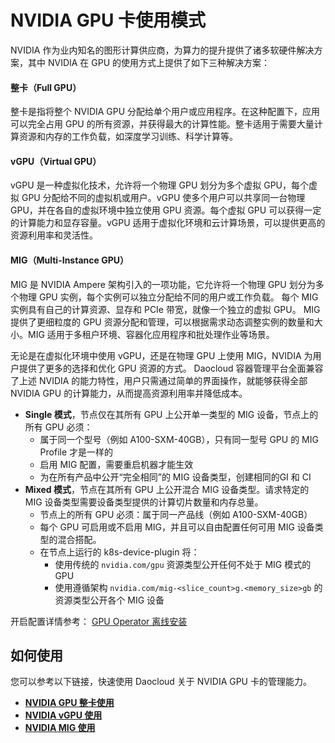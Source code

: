 # NVIDIA GPU 卡使用模式

NVIDIA 作为业内知名的图形计算供应商，为算力的提升提供了诸多软硬件解决方案，其中 NVIDIA 在 GPU 的使用方式上提供了如下三种解决方案：

#### 整卡（Full GPU）

整卡是指将整个 NVIDIA GPU 分配给单个用户或应用程序。在这种配置下，应用可以完全占用 GPU 的所有资源，并获得最大的计算性能。整卡适用于需要大量计算资源和内存的工作负载，如深度学习训练、科学计算等。

#### vGPU（Virtual GPU）

vGPU 是一种虚拟化技术，允许将一个物理 GPU 划分为多个虚拟 GPU，每个虚拟 GPU 分配给不同的虚拟机或用户。vGPU 使多个用户可以共享同一台物理 GPU，并在各自的虚拟环境中独立使用 GPU 资源。每个虚拟 GPU 可以获得一定的计算能力和显存容量。vGPU 适用于虚拟化环境和云计算场景，可以提供更高的资源利用率和灵活性。

#### MIG（Multi-Instance GPU）

MIG 是 NVIDIA Ampere 架构引入的一项功能，它允许将一个物理 GPU 划分为多个物理 GPU 实例，每个实例可以独立分配给不同的用户或工作负载。
每个 MIG 实例具有自己的计算资源、显存和 PCIe 带宽，就像一个独立的虚拟 GPU。
MIG 提供了更细粒度的 GPU 资源分配和管理，可以根据需求动态调整实例的数量和大小。MIG 适用于多租户环境、容器化应用程序和批处理作业等场景。

无论是在虚拟化环境中使用 vGPU，还是在物理 GPU 上使用 MIG，NVIDIA 为用户提供了更多的选择和优化 GPU 资源的方式。
Daocloud 容器管理平台全面兼容了上述 NVIDIA 的能力特性，用户只需通过简单的界面操作，就能够获得全部 NVIDIA GPU 的计算能力，从而提高资源利用率并降低成本。

- **Single 模式**，节点仅在其所有 GPU 上公开单一类型的 MIG 设备，节点上的所有 GPU 必须：
  - 属于同一个型号（例如 A100-SXM-40GB），只有同一型号 GPU 的 MIG Profile 才是一样的
  - 启用 MIG 配置，需要重启机器才能生效
  - 为在所有产品中公开“完全相同”的 MIG 设备类型，创建相同的GI 和 CI
- **Mixed 模式**，节点在其所有 GPU 上公开混合 MIG 设备类型。请求特定的 MIG 设备类型需要设备类型提供的计算切片数量和内存总量。
  - 节点上的所有 GPU 必须：属于同一产品线（例如 A100-SXM-40GB）
  - 每个 GPU 可启用或不启用 MIG，并且可以自由配置任何可用 MIG 设备类型的混合搭配。
  - 在节点上运行的 k8s-device-plugin 将：
    - 使用传统的 `nvidia.com/gpu` 资源类型公开任何不处于 MIG 模式的 GPU
    - 使用遵循架构 `nvidia.com/mig-<slice_count>g.<memory_size>gb` 的资源类型公开各个 MIG 设备

开启配置详情参考： [GPU Operator 离线安装](install_nvidia_driver_of_operator.md)



## 如何使用

您可以参考以下链接，快速使用 Daocloud 关于 NVIDIA GPU 卡的管理能力。

- **[NVIDIA GPU 整卡使用](./full_gpu_userguide.md)**
- **[NVIDIA vGPU 使用](./vgpu_user.md)**
- **[NVIDIA MIG 使用](./mig_usage.md)**